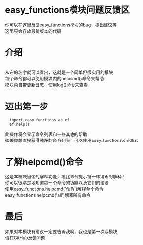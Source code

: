 ﻿# easy_functions模块问题反馈区
 你可以在这里反馈easy_functions模块的bug，提出建议等
 <br/>这里只会存放最新版本的代码
 # 介绍
<br/>从它的名字就可以看出，这就是一个简单但很实用的模块
<br/>每个命令都可以使用模块内的helpcmd()命令来帮助
<br/>模块内自带更新日志，使用log()命令来查看
# 迈出第一步
```
  import easy_functions as ef
  ef.help()
```
此操作将会显示命令列表和一些其他的帮助
<br/>如果你想直接获得纯净的命令列表，可以使用easy_functions.cmdlist
# 了解helpcmd()命令
这是本模块自带的解释功能，堪比命令提示符一样清晰的解释！
<br/>你可以很清楚地知道每一个命令的功能以及它们的语法
<br/>使用easy_functions.helpcmd('命令')解释单个命令
<br/>easy_functions.helpcmd('all')解释所有命令
# 最后
如果对本模块有建议一定要告诉我啊，我也是第一次写模块
<br/>请在GitHub反馈问题
